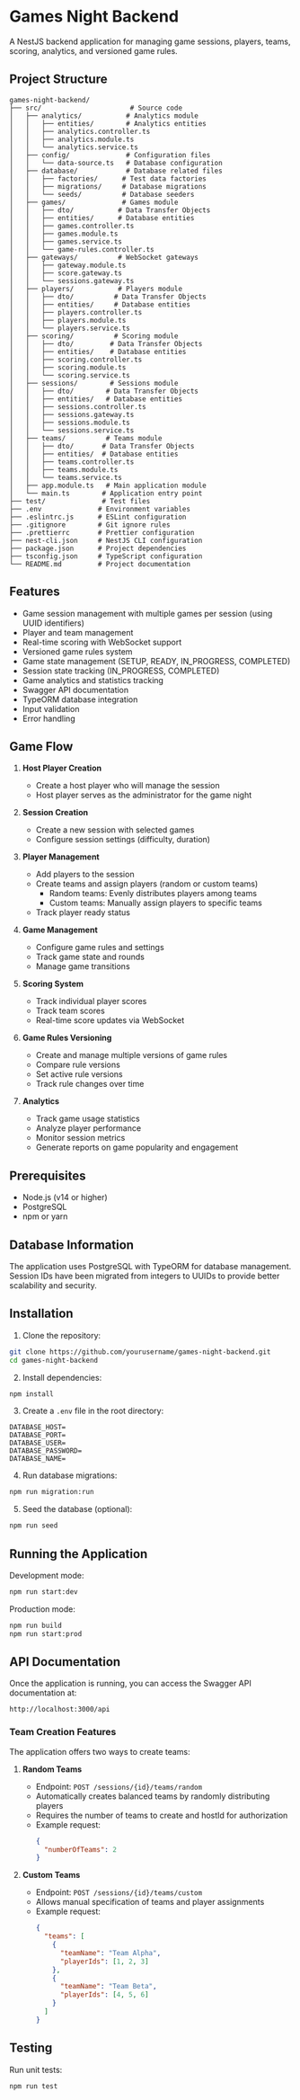 # Games Night Backend

A NestJS backend application for managing game sessions, players, teams, scoring, analytics, and versioned game rules.

## Project Structure

```
games-night-backend/
├── src/                      # Source code
│   ├── analytics/           # Analytics module
│   │   ├── entities/        # Analytics entities
│   │   ├── analytics.controller.ts
│   │   ├── analytics.module.ts
│   │   └── analytics.service.ts
│   ├── config/              # Configuration files
│   │   └── data-source.ts   # Database configuration
│   ├── database/            # Database related files
│   │   ├── factories/      # Test data factories
│   │   ├── migrations/     # Database migrations
│   │   └── seeds/          # Database seeders
│   ├── games/              # Games module
│   │   ├── dto/           # Data Transfer Objects
│   │   ├── entities/      # Database entities
│   │   ├── games.controller.ts
│   │   ├── games.module.ts
│   │   ├── games.service.ts
│   │   └── game-rules.controller.ts
│   ├── gateways/          # WebSocket gateways
│   │   ├── gateway.module.ts
│   │   ├── score.gateway.ts
│   │   └── sessions.gateway.ts
│   ├── players/           # Players module
│   │   ├── dto/          # Data Transfer Objects
│   │   ├── entities/     # Database entities
│   │   ├── players.controller.ts
│   │   ├── players.module.ts
│   │   └── players.service.ts
│   ├── scoring/          # Scoring module
│   │   ├── dto/         # Data Transfer Objects
│   │   ├── entities/    # Database entities
│   │   ├── scoring.controller.ts
│   │   ├── scoring.module.ts
│   │   └── scoring.service.ts
│   ├── sessions/        # Sessions module
│   │   ├── dto/        # Data Transfer Objects
│   │   ├── entities/   # Database entities
│   │   ├── sessions.controller.ts
│   │   ├── sessions.gateway.ts
│   │   ├── sessions.module.ts
│   │   └── sessions.service.ts
│   ├── teams/          # Teams module
│   │   ├── dto/       # Data Transfer Objects
│   │   ├── entities/  # Database entities
│   │   ├── teams.controller.ts
│   │   ├── teams.module.ts
│   │   └── teams.service.ts
│   ├── app.module.ts   # Main application module
│   └── main.ts        # Application entry point
├── test/              # Test files
├── .env              # Environment variables
├── .eslintrc.js      # ESLint configuration
├── .gitignore        # Git ignore rules
├── .prettierrc       # Prettier configuration
├── nest-cli.json     # NestJS CLI configuration
├── package.json      # Project dependencies
├── tsconfig.json     # TypeScript configuration
└── README.md         # Project documentation
```

## Features

- Game session management with multiple games per session (using UUID identifiers)
- Player and team management
- Real-time scoring with WebSocket support
- Versioned game rules system
- Game state management (SETUP, READY, IN_PROGRESS, COMPLETED)
- Session state tracking (IN_PROGRESS, COMPLETED)
- Game analytics and statistics tracking
- Swagger API documentation
- TypeORM database integration
- Input validation
- Error handling

## Game Flow

1. **Host Player Creation**

   - Create a host player who will manage the session
   - Host player serves as the administrator for the game night

2. **Session Creation**

   - Create a new session with selected games
   - Configure session settings (difficulty, duration)

3. **Player Management**

   - Add players to the session
   - Create teams and assign players (random or custom teams)
     - Random teams: Evenly distributes players among teams
     - Custom teams: Manually assign players to specific teams
   - Track player ready status

4. **Game Management**

   - Configure game rules and settings
   - Track game state and rounds
   - Manage game transitions

5. **Scoring System**

   - Track individual player scores
   - Track team scores
   - Real-time score updates via WebSocket

6. **Game Rules Versioning**

   - Create and manage multiple versions of game rules
   - Compare rule versions
   - Set active rule versions
   - Track rule changes over time

7. **Analytics**
   - Track game usage statistics
   - Analyze player performance
   - Monitor session metrics
   - Generate reports on game popularity and engagement

## Prerequisites

- Node.js (v14 or higher)
- PostgreSQL
- npm or yarn

## Database Information

The application uses PostgreSQL with TypeORM for database management. Session IDs have been migrated from integers to UUIDs to provide better scalability and security.

## Installation

1. Clone the repository:

```bash
git clone https://github.com/yourusername/games-night-backend.git
cd games-night-backend
```

2. Install dependencies:

```bash
npm install
```

3. Create a `.env` file in the root directory:

```env
DATABASE_HOST=
DATABASE_PORT=
DATABASE_USER=
DATABASE_PASSWORD=
DATABASE_NAME=
```

4. Run database migrations:

```bash
npm run migration:run
```

5. Seed the database (optional):

```bash
npm run seed
```

## Running the Application

Development mode:

```bash
npm run start:dev
```

Production mode:

```bash
npm run build
npm run start:prod
```

## API Documentation

Once the application is running, you can access the Swagger API documentation at:

```
http://localhost:3000/api
```

### Team Creation Features

The application offers two ways to create teams:

1. **Random Teams**

   - Endpoint: `POST /sessions/{id}/teams/random`
   - Automatically creates balanced teams by randomly distributing players
   - Requires the number of teams to create and hostId for authorization
   - Example request:
     ```json
     {
       "numberOfTeams": 2
     }
     ```

2. **Custom Teams**
   - Endpoint: `POST /sessions/{id}/teams/custom`
   - Allows manual specification of teams and player assignments
   - Example request:
     ```json
     {
       "teams": [
         {
           "teamName": "Team Alpha",
           "playerIds": [1, 2, 3]
         },
         {
           "teamName": "Team Beta",
           "playerIds": [4, 5, 6]
         }
       ]
     }
     ```

## Testing

Run unit tests:

```bash
npm run test
```
